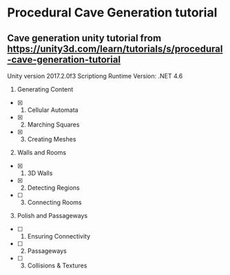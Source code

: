 # Procedural Cave Generation tutorial

## Cave generation unity tutorial from https://unity3d.com/learn/tutorials/s/procedural-cave-generation-tutorial

Unity version 2017.2.0f3
Scriptiong Runtime Version: .NET 4.6

1. Generating Content
- [x] 01. Cellular Automata
- [x] 02. Marching Squares
- [x] 03. Creating Meshes

2. Walls and Rooms
- [x] 01. 3D Walls
- [x] 02. Detecting Regions
- [ ] 03. Connecting Rooms

3. Polish and Passageways
- [ ] 01. Ensuring Connectivity
- [ ] 02. Passageways
- [ ] 03. Collisions & Textures

